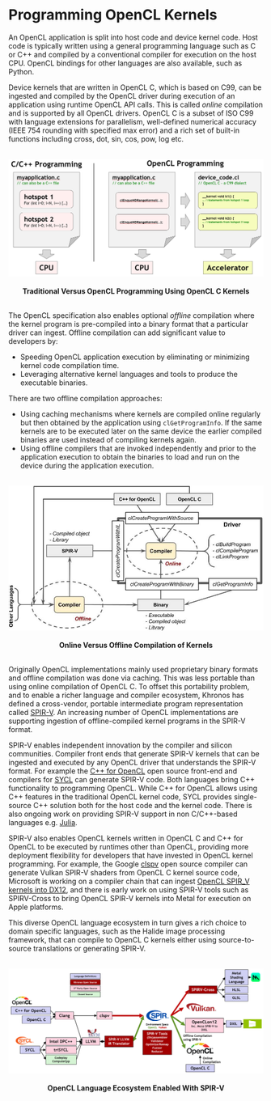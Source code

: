 # Programming OpenCL Kernels

An OpenCL application is split into host code and device kernel code. Host code is typically written using a general programming language such as C or C++ and compiled by a conventional compiler for execution on the host CPU. OpenCL bindings for other languages are also available, such as Python.

Device kernels that are written in OpenCL C, which is based on C99, can be ingested and compiled by the OpenCL driver during execution of an application using runtime OpenCL API calls. This is called *online* compilation and is supported by all OpenCL drivers. OpenCL C is a subset of ISO C99 with language extensions for parallelism, well-defined numerical accuracy (IEEE 754 rounding with specified max error) and a rich set of built-in functions including cross, dot, sin, cos, pow, log etc.

<p align="center">
<br>
<img src="../images/opencl_kernels.jpg" width=800 >
<br> <br>
  <b>Traditional Versus OpenCL Programming Using OpenCL C Kernels</b>
<br> <br>
</p>

The OpenCL specification also enables optional *offline* compilation where the kernel program is pre-compiled into a binary format that a particular driver can ingest. Offline compilation can add significant value to developers by:
- Speeding OpenCL application execution by eliminating or minimizing kernel code compilation time.
- Leveraging alternative kernel languages and tools to produce the executable binaries.

There are two offline compilation approaches:
- Using caching mechanisms where kernels are compiled online regularly but then obtained by the application using `clGetProgramInfo`. If the same kernels are to be executed later on the same device the earlier compiled binaries are used instead of compiling kernels again.
- Using offline compilers that are invoked independently and prior to the application execution to obtain the binaries to load and run on the device during the application execution.

<p align="center">
<br>
<img src="../images/online_vs_offline_comp.jpg">
<br> <br>
  <b>Online Versus Offline Compilation of Kernels</b>
<br> <br>
</p>

Originally OpenCL implementations mainly used proprietary binary formats and offline compilation was done via caching. This was less portable than using online compilation of OpenCL C. To offset this portability problem, and to enable a richer language and compiler ecosystem, Khronos has defined a cross-vendor, portable intermediate program representation called [SPIR-V](https://www.khronos.org/spir/). An increasing number of OpenCL implementations are supporting ingestion of offline-compiled kernel programs in the SPIR-V format.

SPIR-V enables independent innovation by the compiler and silicon communities. Compiler front ends that generate SPIR-V kernels that can be ingested and executed by any OpenCL driver that understands the SPIR-V format. For example the  [C++ for OpenCL](cpp_for_opencl.md) open source front-end and compilers for [SYCL](https://www.khronos.org/sycl/) can generate SPIR-V code. Both languages bring C++ functionality to programming OpenCL. While C++ for OpenCL allows using C++ features in the traditional OpenCL kernel code, SYCL provides single-source C++ solution both for the host code and the kernel code. There is also ongoing work on providing SPIR-V support in non C/C++-based languages e.g. [Julia](https://github.com/JuliaGPU/GPUCompiler.jl).


SPIR-V also enables OpenCL kernels written in OpenCL C and C++ for OpenCL to be executed by runtimes other than OpenCL, providing more deployment flexibility for developers that have invested in OpenCL kernel programming. For example, the Google [clspv](https://github.com/google/clspv) open source compiler can generate Vulkan SPIR-V shaders from OpenCL C kernel source code, Microsoft is working on a compiler chain that can ingest [OpenCL SPIR_V kernels into DX12](https://github.com/microsoft/OpenCLOn12), and there is early work on using SPIR-V tools such as SPIRV-Cross to bring OpenCL SPIR-V kernels into Metal for execution on Apple platforms.

This diverse OpenCL language ecosystem in turn gives a rich choice to domain specific languages, such as the Halide image processing framework, that can compile to OpenCL C kernels either using source-to-source translations or generating SPIR-V.

<p align="center">
<br>
<img src="../images/opencl_and_spirv.jpg" width=800 >
<br> <br>
  <b>OpenCL Language Ecosystem Enabled With SPIR-V</b>
<br> <br>
</p>
